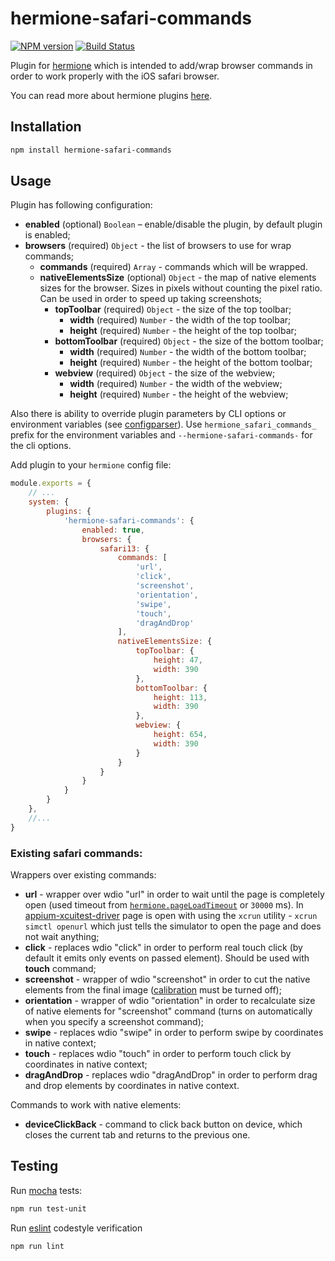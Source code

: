 # hermione-safari-commands

[![NPM version](https://img.shields.io/npm/v/hermione-safari-commands.svg?style=flat)](https://www.npmjs.org/package/hermione-safari-commands)
[![Build Status](https://travis-ci.org/gemini-testing/hermione-safari-commands.svg?branch=master)](https://travis-ci.org/gemini-testing/hermione-safari-commands)

Plugin for [hermione](https://github.com/gemini-testing/hermione) which is intended to add/wrap browser commands in order to work properly with the iOS safari browser.

You can read more about hermione plugins [here](https://github.com/gemini-testing/hermione#plugins).

## Installation

```bash
npm install hermione-safari-commands
```

## Usage

Plugin has following configuration:

* **enabled** (optional) `Boolean` – enable/disable the plugin, by default plugin is enabled;
* **browsers** (required) `Object` - the list of browsers to use for wrap commands;
  * **commands** (required) `Array` - commands which will be wrapped.
  * **nativeElementsSize** (optional) `Object` - the map of native elements sizes for the browser. Sizes in pixels without counting the pixel ratio. Can be used in order to speed up taking screenshots;
    * **topToolbar** (required) `Object` - the size of the top toolbar;
      * **width** (required) `Number` - the width of the top toolbar;
      * **height** (required) `Number` - the height of the top toolbar;
    * **bottomToolbar** (required) `Object` - the size of the bottom toolbar;
      * **width** (required) `Number` - the width of the bottom toolbar;
      * **height** (required) `Number` - the height of the bottom toolbar;
    * **webview** (required) `Object` - the size of the webview;
      * **width** (required) `Number` - the width of the webview;
      * **height** (required) `Number` - the height of the webview;


Also there is ability to override plugin parameters by CLI options or environment variables
(see [configparser](https://github.com/gemini-testing/configparser)).
Use `hermione_safari_commands_` prefix for the environment variables and `--hermione-safari-commands-` for the cli options.

Add plugin to your `hermione` config file:

```js
module.exports = {
    // ...
    system: {
        plugins: {
            'hermione-safari-commands': {
                enabled: true,
                browsers: {
                    safari13: {
                        commands: [
                            'url',
                            'click',
                            'screenshot',
                            'orientation',
                            'swipe',
                            'touch',
                            'dragAndDrop'
                        ],
                        nativeElementsSize: {
                            topToolbar: {
                                height: 47,
                                width: 390
                            },
                            bottomToolbar: {
                                height: 113,
                                width: 390
                            },
                            webview: {
                                height: 654,
                                width: 390
                            }
                        }
                    }
                }
            }
        }
    },
    //...
}
```

### Existing safari commands:

Wrappers over existing commands:
* **url** - wrapper over wdio "url" in order to wait until the page is completely open (used timeout from [`hermione.pageLoadTimeout`](https://github.com/gemini-testing/hermione#pageloadtimeout) or `30000` ms). In [appium-xcuitest-driver](https://github.com/appium/appium-xcuitest-driver) page is open with using the `xcrun` utility - `xcrun simctl openurl` which just tells the simulator to open the page and does not wait anything;
* **click** - replaces wdio "click" in order to perform real touch click (by default it emits only events on passed element). Should be used with **touch** command;
* **screenshot** - wrapper of wdio "screenshot" in order to cut the native elements from the final image ([calibration](https://github.com/gemini-testing/hermione#calibrate) must be turned off);
* **orientation** - wrapper of wdio "orientation" in order to recalculate size of native elements for "screenshot" command (turns on automatically when you specify a screenshot command);
* **swipe** - replaces wdio "swipe" in order to perform swipe by coordinates in native context;
* **touch** - replaces wdio "touch" in order to perform touch click by coordinates in native context;
* **dragAndDrop** - replaces wdio "dragAndDrop" in order to perform drag and drop elements by coordinates in native context.

Commands to work with native elements:
* **deviceClickBack** - command to click back button on device, which closes the current tab and returns to the previous one.

## Testing

Run [mocha](http://mochajs.org) tests:
```bash
npm run test-unit
```

Run [eslint](http://eslint.org) codestyle verification
```bash
npm run lint
```
